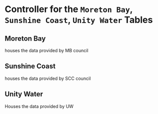 # Controller for the `Moreton Bay`, `Sunshine Coast`, `Unity Water` Tables

## Moreton Bay

houses the data provided by MB council

## Sunshine Coast

houses the data provided by SCC council

## Unity Water

Houses the data provided by UW